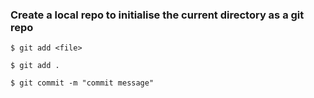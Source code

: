 ### Create a local repo to initialise the current directory as a git repo

```
$ git add <file>

$ git add .

$ git commit -m "commit message"


```
